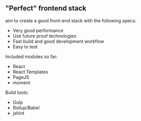 "Perfect" frontend stack
------------------------

aim to create a good front-end stack with the following specs:
* Very good performance
* Use future proof technologies
* Fast build and good development workflow
* Easy to test

Included modules so far:
* React
* React Templates
* PageJS
* moment

Build tools:
* Gulp
* Rollup/Babel
* jshint


